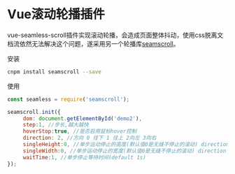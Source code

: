 # Vue滚动轮播插件

vue-seamless-scroll插件实现滚动轮播，会造成页面整体抖动，使用css脱离文档流依然无法解决这个问题，遂采用另一个轮播库[seamscroll](https://github.com/chenxuan0000/seamless-scroll/blob/master/document/README.md)。

安装

```bash
cnpm install seamscroll --save
```

使用

```javascript
const seamless = require('seamscroll');

seamscroll.init({
     dom: document.getElementById('demo2'),
     step:1, //步长,越大越快
     hoverStop:true, //是否启用鼠标hover控制
     direction: 2, //方向 0 往下 1 往上 2向左 3向右
     singleHeight:0, //单步运动停止的高度(默认值0是无缝不停止的滚动) direction => 0/1
     singleWidth:0, //单步运动停止的宽度(默认值0是无缝不停止的滚动) direction => 2/3
     waitTime:1, //单步停止等待时间(default 1s)
});
```

